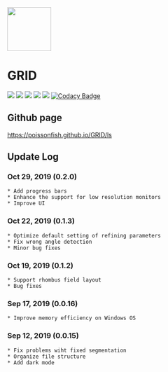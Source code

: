 <img src = "res/GRID_logo.png" width = 100>

# GRID

![](https://img.shields.io/github/license/poissonfish/photo_grid)
![](https://img.shields.io/pypi/v/photo_grid)
![](https://img.shields.io/pypi/dm/photo_grid)
![](https://img.shields.io/pypi/implementation/photo_grid)
![](https://img.shields.io/github/languages/code-size/poissonfish/photo_grid)
[![Codacy Badge](https://api.codacy.com/project/badge/Grade/626008b19df543ecb33a78e8f82f5e91)](https://www.codacy.com/manual/Poissonfish/photo_grid?utm_source=github.com&amp;utm_medium=referral&amp;utm_content=Poissonfish/photo_grid&amp;utm_campaign=Badge_Grade)

## Github page

https://poissonfish.github.io/GRID/ls

## Update Log

### Oct 29, 2019 (0.2.0)
    * Add progress bars
    * Enhance the support for low resolution monitors
    * Improve UI
  
### Oct 22, 2019 (0.1.3)
    * Optimize default setting of refining parameters
    * Fix wrong angle detection
    * Minor bug fixes

### Oct 19, 2019 (0.1.2)
    * Support rhombus field layout
    * Bug fixes

### Sep 17, 2019 (0.0.16)
    * Improve memory efficiency on Windows OS

### Sep 12, 2019 (0.0.15)
    * Fix problems wiht fixed segmentation
    * Organize file structure
    * Add dark mode
